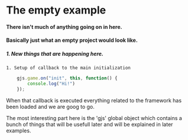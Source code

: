 # The empty example

#### There isn't much of anything going on in here. 
#### Basically just what an empty project would look like.

##### 1. New things that are happening here.
	1. Setup of callback to the main initialization

```javascript
	gjs.game.on("init", this, function() {
		console.log("Hi!")
	});	
```

When that callback is executed everything related to the framework 
has been loaded and we are goog to go.

The most interesting part here is the 'gjs' global object which contains a bunch of things
that will be usefull later and will be explained in later examples.


	

